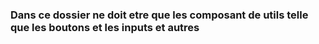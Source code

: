 ### Dans ce dossier ne doit etre que les composant de utils telle que les boutons et les inputs et autres
